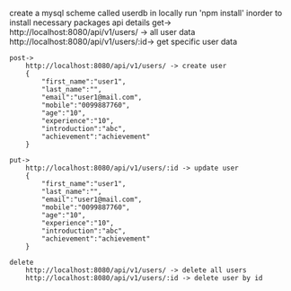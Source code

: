 create a mysql scheme called userdb in locally
run 'npm install' inorder to install necessary packages
api details
    get-> 
        http://localhost:8080/api/v1/users/ -> all user data
        http://localhost:8080/api/v1/users/:id-> get specific user data

    post->
        http://localhost:8080/api/v1/users/ -> create user
        {
            "first_name":"user1",
            "last_name":"",
            "email":"user1@mail.com",
            "mobile":"0099887760",
            "age":"10",
            "experience":"10",
            "introduction":"abc",
            "achievement":"achievement"
        }

    put->
        http://localhost:8080/api/v1/users/:id -> update user
        {
            "first_name":"user1",
            "last_name":"",
            "email":"user1@mail.com",
            "mobile":"0099887760",
            "age":"10",
            "experience":"10",
            "introduction":"abc",
            "achievement":"achievement"
        }

    delete
        http://localhost:8080/api/v1/users/ -> delete all users
        http://localhost:8080/api/v1/users/:id -> delete user by id